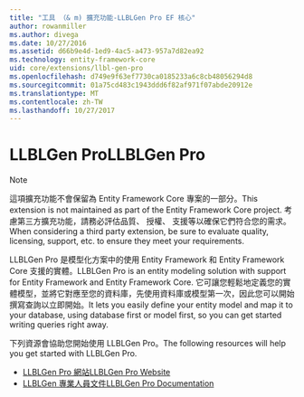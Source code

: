 ```yaml
---
title: "工具 （& m) 擴充功能-LLBLGen Pro EF 核心"
author: rowanmiller
ms.author: divega
ms.date: 10/27/2016
ms.assetid: d66b9e4d-1ed9-4ac5-a473-957a7d82ea92
ms.technology: entity-framework-core
uid: core/extensions/llbl-gen-pro
ms.openlocfilehash: d749e9f63ef7730ca0185233a6c8cb48056294d8
ms.sourcegitcommit: 01a75cd483c1943ddd6f82af971f07abde20912e
ms.translationtype: MT
ms.contentlocale: zh-TW
ms.lasthandoff: 10/27/2017
---
```

# <a name="llblgen-pro"></a><span data-ttu-id="76329-102">LLBLGen Pro</span><span class="sxs-lookup"><span data-stu-id="76329-102">LLBLGen Pro</span></span>

> [!NOTE]  
> <span data-ttu-id="76329-103">這項擴充功能不會保留為 Entity Framework Core 專案的一部分。</span><span class="sxs-lookup"><span data-stu-id="76329-103">This extension is not maintained as part of the Entity Framework Core project.</span></span> <span data-ttu-id="76329-104">考慮第三方擴充功能，請務必評估品質、 授權、 支援等以確保它們符合您的需求。</span><span class="sxs-lookup"><span data-stu-id="76329-104">When considering a third party extension, be sure to evaluate quality, licensing, support, etc. to ensure they meet your requirements.</span></span>

<span data-ttu-id="76329-105">LLBLGen Pro 是模型化方案中的使用 Entity Framework 和 Entity Framework Core 支援的實體。</span><span class="sxs-lookup"><span data-stu-id="76329-105">LLBLGen Pro is an entity modeling solution with support for Entity Framework and Entity Framework Core.</span></span> <span data-ttu-id="76329-106">它可讓您輕鬆地定義您的實體模型，並將它對應至您的資料庫，先使用資料庫或模型第一次，因此您可以開始撰寫查詢以立即開始。</span><span class="sxs-lookup"><span data-stu-id="76329-106">It lets you easily define your entity model and map it to your database, using database first or model first, so you can get started writing queries right away.</span></span>

<span data-ttu-id="76329-107">下列資源會協助您開始使用 LLBLGen Pro。</span><span class="sxs-lookup"><span data-stu-id="76329-107">The following resources will help you get started with LLBLGen Pro.</span></span>
* [<span data-ttu-id="76329-108">LLBLGen Pro 網站</span><span class="sxs-lookup"><span data-stu-id="76329-108">LLBLGen Pro Website</span></span>](https://www.llblgen.com/)
* [<span data-ttu-id="76329-109">LLBLGen 專業人員文件</span><span class="sxs-lookup"><span data-stu-id="76329-109">LLBLGen Pro Documentation</span></span>](http://www.llblgen.com/Pages/documentation.aspx)
